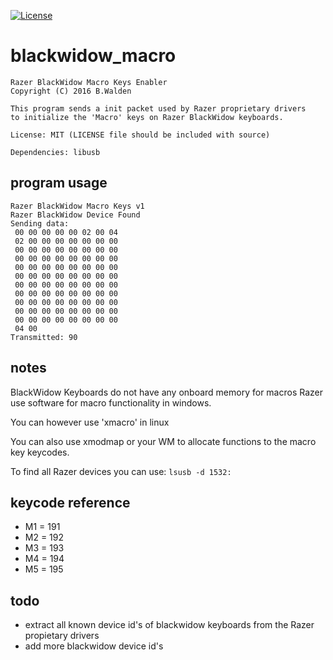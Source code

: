 [![License](http://img.shields.io/:license-mit-blue.svg?style=flat)](http://badges.mit-license.org)

# blackwidow_macro

    Razer BlackWidow Macro Keys Enabler
    Copyright (C) 2016 B.Walden

    This program sends a init packet used by Razer proprietary drivers
    to initialize the 'Macro' keys on Razer BlackWidow keyboards.

    License: MIT (LICENSE file should be included with source)
    
    Dependencies: libusb

## program usage

    Razer BlackWidow Macro Keys v1
    Razer BlackWidow Device Found
    Sending data:
     00 00 00 00 00 02 00 04
     02 00 00 00 00 00 00 00
     00 00 00 00 00 00 00 00
     00 00 00 00 00 00 00 00
     00 00 00 00 00 00 00 00
     00 00 00 00 00 00 00 00
     00 00 00 00 00 00 00 00
     00 00 00 00 00 00 00 00
     00 00 00 00 00 00 00 00
     00 00 00 00 00 00 00 00
     00 00 00 00 00 00 00 00
     04 00
    Transmitted: 90

## notes

BlackWidow Keyboards do not have any onboard memory for macros Razer use software for macro functionality in windows.

You can however use 'xmacro' in linux

You can also use xmodmap or your WM to allocate functions to the macro key keycodes.

To find all Razer devices you can use: `lsusb -d 1532:`

## keycode reference

* M1 = 191
* M2 = 192
* M3 = 193
* M4 = 194
* M5 = 195

## todo

* extract all known device id's of blackwidow keyboards from the Razer propietary drivers
* add more blackwidow device id's
